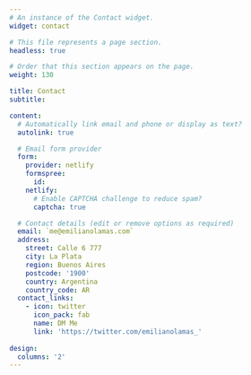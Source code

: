 ```yaml
---
# An instance of the Contact widget.
widget: contact

# This file represents a page section.
headless: true

# Order that this section appears on the page.
weight: 130

title: Contact
subtitle:

content:
  # Automatically link email and phone or display as text?
  autolink: true

  # Email form provider
  form:
    provider: netlify
    formspree:
      id:
    netlify:
      # Enable CAPTCHA challenge to reduce spam?
      captcha: true

  # Contact details (edit or remove options as required)
  email: `me@emilianolamas.com`
  address:
    street: Calle 6 777
    city: La Plata
    region: Buenos Aires
    postcode: '1900'
    country: Argentina
    country_code: AR
  contact_links:
    - icon: twitter
      icon_pack: fab
      name: DM Me
      link: 'https://twitter.com/emilianolamas_'
      
design:
  columns: '2'
---
```

